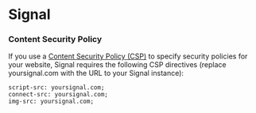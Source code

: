 # Signal


### Content Security Policy

If you use a [Content Security Policy (CSP)](https://developer.mozilla.org/en-US/docs/Web/HTTP/CSP)
to specify security policies for your website, Signal requires the following CSP directives
(replace yoursignal.com with the URL to your Signal instance):
```
script-src: yoursignal.com;
connect-src: yoursignal.com;
img-src: yoursignal.com;
```

